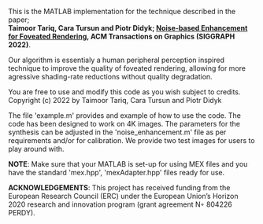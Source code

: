 This is the MATLAB implementation for the technique described in the paper; <br />
**Taimoor Tariq, Cara Tursun and Piotr Didyk; [Noise-based Enhancement for Foveated Rendering](https://www.pdf.inf.usi.ch/projects/NoiseBasedEnhancement/), ACM Transactions on Graphics (SIGGRAPH 2022)**. 

Our algorithm is essentialy a human peripheral perception inspired technique to improve the quality of foveated rendering, 
allowing for more agressive shading-rate reductions without quality degradation. 

You are free to use and modify this code as you wish subject to credits. <br />
Copyright (c) 2022 by Taimoor Tariq, Cara Tursun and Piotr Didyk

The file 'example.m' provides and example of how to use the code. The code has been designed to work on 4K images. 
The parameters for the synthesis can be adjusted in the 'noise_enhancement.m' file as per requirements and/or for calibration. 
We provide two test images for users to play around with. 

**NOTE**: Make sure that your MATLAB is set-up for using MEX files and you have the standard 'mex.hpp', 'mexAdapter.hpp' files ready for use. 

**ACKNOWLEDGEMENTS**: This project has received funding from the European Research Council (ERC) under the European Union’s Horizon 2020 research and innovation program (grant agreement N◦ 804226 PERDY).
